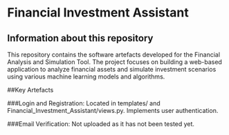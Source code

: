 # Financial Investment Assistant

## Information about this repository

This repository contains the software artefacts developed for the Financial Analysis and Simulation Tool. The project focuses on building a web-based application to analyze financial assets and simulate investment scenarios using various machine learning models and algorithms.

##Key Artefacts

###Login and Registration:
Located in templates/ and Financial_Investment_Assistant/views.py. Implements user authentication.

###Email Verification:
Not uploaded as it has not been tested yet.